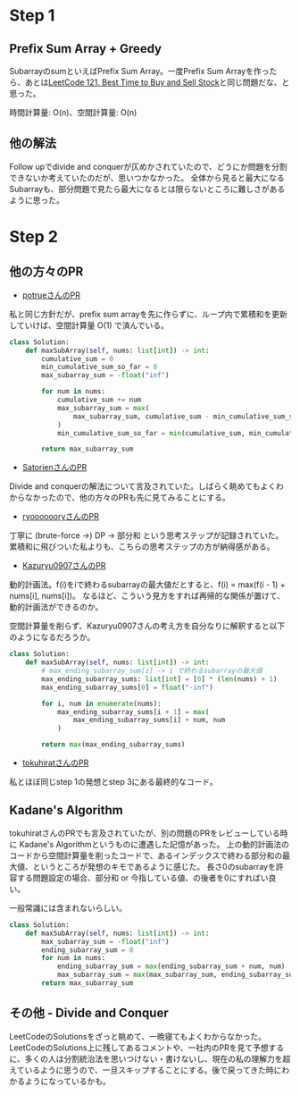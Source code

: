 # Step 1

## Prefix Sum Array + Greedy

SubarrayのsumといえばPrefix Sum Array。一度Prefix Sum Arrayを作ったら、あとは[LeetCode 121. Best Time to Buy and Sell Stock](https://leetcode.com/problems/best-time-to-buy-and-sell-stock/description/)と同じ問題だな、と思った。

時間計算量: O(n)、空間計算量: O(n)

## 他の解法

Follow upでdivide and conquerが仄めかされていたので、どうにか問題を分割できないか考えていたのだが、思いつかなかった。
全体から見ると最大になるSubarrayも、部分問題で見たら最大になるとは限らないところに難しさがあるように思った。

# Step 2

## 他の方々のPR

- [potrueさんのPR](https://github.com/potrue/leetcode/pull/32)

私と同じ方針だが、prefix sum arrayを先に作らずに、ループ内で累積和を更新していけば、空間計算量 O(1) で済んでいる。

```python
class Solution:
    def maxSubArray(self, nums: list[int]) -> int:
        cumulative_sum = 0
        min_cumulative_sum_so_far = 0
        max_subarray_sum = -float("inf")

        for num in nums:
            cumulative_sum += num
            max_subarray_sum = max(
                max_subarray_sum, cumulative_sum - min_cumulative_sum_so_far
            )
            min_cumulative_sum_so_far = min(cumulative_sum, min_cumulative_sum_so_far)

        return max_subarray_sum
```

- [SatorienさんのPR](https://github.com/Satorien/LeetCode/pull/32)

Divide and conquerの解法について言及されていた。しばらく眺めてもよくわからなかったので、他の方々のPRも先に見てみることにする。

- [ryooooooryさんのPR](https://github.com/ryoooooory/LeetCode/pull/35)

丁寧に (brute-force ->) DP -> 部分和 という思考ステップが記録されていた。累積和に飛びついた私よりも、こちらの思考ステップの方が納得感がある。

- [Kazuryu0907さんのPR](https://github.com/Kazuryu0907/LeetCode_Arai60/pull/5)

動的計画法。f(i)をiで終わるsubarrayの最大値だとすると、f(i) = max(f(i - 1) + nums[i], nums[i])。
なるほど、こういう見方をすれば再帰的な関係が置けて、動的計画法ができるのか。

空間計算量を削らず、Kazuryu0907さんの考え方を自分なりに解釈すると以下のようになるだろうか。

```python
class Solution:
    def maxSubArray(self, nums: list[int]) -> int:
        # max_ending_subarray_sum[i] -> i で終わるsubarrayの最大値
        max_ending_subarray_sums: list[int] = [0] * (len(nums) + 1)
        max_ending_subarray_sums[0] = float("-inf")

        for i, num in enumerate(nums):
            max_ending_subarray_sums[i + 1] = max(
                max_ending_subarray_sums[i] + num, num
            )

        return max(max_ending_subarray_sums)
```

- [tokuhiratさんのPR](https://github.com/tokuhirat/LeetCode/pull/32)

私とほぼ同じstep 1の発想とstep 3にある最終的なコード。

## Kadane's Algorithm

tokuhiratさんのPRでも言及されていたが、別の問題のPRをレビューしている時に Kadane's Algorithmというものに遭遇した記憶があった。
上の動的計画法のコードから空間計算量を削ったコードで、あるインデックスで終わる部分和の最大値、というところが発想のキモであるように感じた。
長さ0のsubarrayを許容する問題設定の場合、部分和 or 今指している値、の後者を0にすればい良い。

一般常識には含まれないらしい。

```python
class Solution:
    def maxSubArray(self, nums: list[int]) -> int:
        max_subarray_sum = -float("inf")
        ending_subarray_sum = 0
        for num in nums:
            ending_subarray_sum = max(ending_subarray_sum + num, num)
            max_subarray_sum = max(max_subarray_sum, ending_subarray_sum)
        return max_subarray_sum
```

## その他 - Divide and Conquer

LeetCodeのSolutionsをざっと眺めて、一晩寝てもよくわからなかった。LeetCodeのSolutions上に残してあるコメントや、一社内のPRを見て予想するに、多くの人は分割統治法を思いつけない・書けないし、現在の私の理解力を超えているように思うので、一旦スキップすることにする。後で戻ってきた時にわかるようになっているかも。
